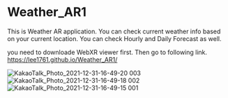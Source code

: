 # Weather_AR1

This is Weather AR application.
You can check current weather info based on your current location.
You can check Hourly and Daily Forecast as well.




you need to downloade WebXR viewer first.
Then go to following link.
https://lee1761.github.io/Weather_AR1/

![KakaoTalk_Photo_2021-12-31-16-49-20 003](https://user-images.githubusercontent.com/63223218/147807018-d5f64728-8d45-4b78-8f2e-b3e245029ff6.jpeg)![KakaoTalk_Photo_2021-12-31-16-49-18 002](https://user-images.githubusercontent.com/63223218/147807033-b24f0069-09f5-40ca-886a-36f8a7f20268.jpeg)
![KakaoTalk_Photo_2021-12-31-16-49-15 001](https://user-images.githubusercontent.com/63223218/147807046-bbf390eb-62b4-41b1-856f-b0f3cc78a518.jpeg)
